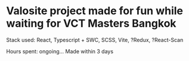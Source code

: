 # Valosite project made for fun while waiting for VCT Masters Bangkok

Stack used: React, Typescript + SWC, SCSS, Vite, ?Redux, ?React-Scan

Hours spent: ongoing...
Made within 3 days
